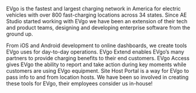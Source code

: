 EVgo is the fastest and largest charging network in America for electric vehicles with over 800 fast-charging locations across 34 states. Since AE Studio started working with EVgo we have been an extension of their tech and product teams, designing and developing enterprise software from the ground up.

From iOS and Android development to online dashboards, we create tools EVgo uses for day-to-day operations. EVgo Extend enables EVgo’s many partners to provide charging benefits to their end customers. EVgo Access gives EVgo the ability to report and take action during key moments while customers are using EVgo equipment. Site Host Portal is a way for EVgo to pass info to and from location hosts. We have been so involved in creating these tools for EVgo, their employees consider us in-house!